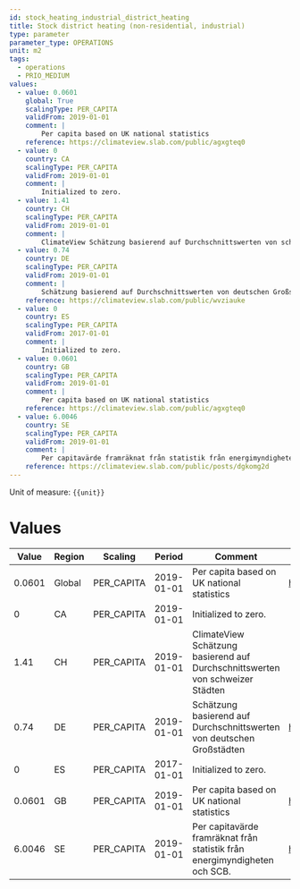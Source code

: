 ```yaml
---
id: stock_heating_industrial_district_heating
title: Stock district heating (non-residential, industrial)
type: parameter
parameter_type: OPERATIONS
unit: m2
tags:
  - operations
  - PRIO_MEDIUM
values:
  - value: 0.0601
    global: True
    scalingType: PER_CAPITA
    validFrom: 2019-01-01
    comment: |
        Per capita based on UK national statistics
    reference: https://climateview.slab.com/public/agxgteq0
  - value: 0
    country: CA
    scalingType: PER_CAPITA
    validFrom: 2019-01-01
    comment: |
        Initialized to zero.
  - value: 1.41
    country: CH
    scalingType: PER_CAPITA
    validFrom: 2019-01-01
    comment: |
        ClimateView Schätzung basierend auf Durchschnittswerten von schweizer Städten
  - value: 0.74
    country: DE
    scalingType: PER_CAPITA
    validFrom: 2019-01-01
    comment: |
        Schätzung basierend auf Durchschnittswerten von deutschen Großstädten
    reference: https://climateview.slab.com/public/wvziauke
  - value: 0
    country: ES
    scalingType: PER_CAPITA
    validFrom: 2017-01-01
    comment: |
        Initialized to zero.
  - value: 0.0601
    country: GB
    scalingType: PER_CAPITA
    validFrom: 2019-01-01
    comment: |
        Per capita based on UK national statistics
    reference: https://climateview.slab.com/public/agxgteq0
  - value: 6.0046
    country: SE
    scalingType: PER_CAPITA
    validFrom: 2019-01-01
    comment: |
        Per capitavärde framräknat från statistik från energimyndigheten och SCB.
    reference: https://climateview.slab.com/public/posts/dgkomg2d
---
```



Unit of measure: `{{unit}}`


# Values


| Value | Region | Scaling | Period | Comment | Reference |
|-------|--------|---------|--------|---------|-----------|
| 0.0601 | Global | PER_CAPITA | 2019-01-01 | Per capita based on UK national statistics | https://climateview.slab.com/public/agxgteq0 |
| 0 | CA | PER_CAPITA | 2019-01-01 | Initialized to zero. |  |
| 1.41 | CH | PER_CAPITA | 2019-01-01 | ClimateView Schätzung basierend auf Durchschnittswerten von schweizer Städten |  |
| 0.74 | DE | PER_CAPITA | 2019-01-01 | Schätzung basierend auf Durchschnittswerten von deutschen Großstädten | https://climateview.slab.com/public/wvziauke |
| 0 | ES | PER_CAPITA | 2017-01-01 | Initialized to zero. |  |
| 0.0601 | GB | PER_CAPITA | 2019-01-01 | Per capita based on UK national statistics | https://climateview.slab.com/public/agxgteq0 |
| 6.0046 | SE | PER_CAPITA | 2019-01-01 | Per capitavärde framräknat från statistik från energimyndigheten och SCB. | https://climateview.slab.com/public/posts/dgkomg2d |


